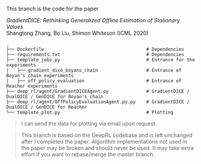 This branch is the code for the paper

*GradientDICE: Rethinking Generalized Offline Estimation of Stationary Values* \
Shangtong Zhang, Bo Liu, Shimon Whiteson (ICML 2020)

    .
    ├── Dockerfile                                      # Dependencies
    ├── requirements.txt                                # Dependencies
    ├── template_jobs.py                                # Entrance for the experiments
    |   ├── gradient_dice_boyans_chain                  # Entrance of Boyan's chain experiments 
    |   ├── off_policy_evaluation                       # Entrance of Reacher experiments 
    ├── deep_rl/agent/GradientDICEAgent.py              # GradientDICE / DualDICE / GenDICE for Boyan's chain
    ├── deep_rl/agent/OffPolicyEvaluationAgent.py.py    # GradientDICE / DualDICE / GenDICE for Reacher 
    └── template_plot.py                                # Plotting

> I can send the data for plotting via email upon request.

> This branch is based on the DeepRL codebase and is left unchanged after I completed the paper. Algorithm implementations not used in the paper may be broken and should never be used. It may take extra effort if you want to rebase/merge the master branch.
